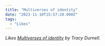 ```yaml
---
title: "Multiverses of identity"
date: "2023-11-10T15:57:20.000Z"
tags: 
  - "Likes"
---
```


_Likes [Multiverses of identity](https://tracydurnell.com/2023/11/09/multiverses-of-identity/) by Tracy Durnell._

